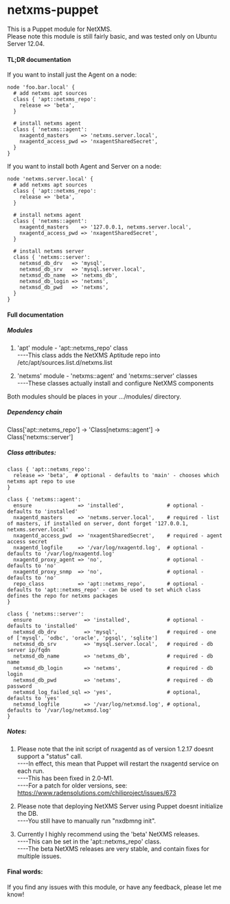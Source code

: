 netxms-puppet
=============
This is a Puppet module for NetXMS.<br>
Please note this module is still fairly basic, and was tested only on Ubuntu Server 12.04.

#### TL;DR documentation
If you want to install just the Agent on a node:
```puppet
node 'foo.bar.local' {
  # add netxms apt sources
  class { 'apt::netxms_repo':
    release => 'beta',
  }

  # install netxms agent
  class { 'netxms::agent':
    nxagentd_masters    => 'netxms.server.local',
    nxagentd_access_pwd => 'nxagentSharedSecret',
  }
}
```
If you want to install both Agent and Server on a node:
```puppet
node 'netxms.server.local' {
  # add netxms apt sources
  class { 'apt::netxms_repo':
    release => 'beta',
  }

  # install netxms agent
  class { 'netxms::agent':
    nxagentd_masters    => '127.0.0.1, netxms.server.local',
    nxagentd_access_pwd => 'nxagentSharedSecret',
  }

  # install netxms server
  class { 'netxms::server':
    netxmsd_db_drv   => 'mysql',
    netxmsd_db_srv   => 'mysql.server.local',
    netxmsd_db_name  => 'netxms_db',
    netxmsd_db_login => 'netxms',
    netxmsd_db_pwd   => 'netxms',
  }
}
```

#### Full documentation
##### Modules
1) 'apt' module - 'apt::netxms_repo' class<br>
----This class adds the NetXMS Aptitude repo into /etc/apt/sources.list.d/netxms.list

2) 'netxms' module - 'netxms::agent' and 'netxms::server' classes<br>
----These classes actually install and configure NetXMS components

Both modules should be places in your .../modules/ directory.

##### Dependency chain
Class['apt::netxms_repo'] -> 'Class[netxms::agent'] -> Class['netxms::server']

##### Class attributes:
```puppet
class { 'apt::netxms_repo':
  release => 'beta',  # optional - defaults to 'main' - chooses which netxms apt repo to use
}
```
```puppet
class { 'netxms::agent':
  ensure               => 'installed',              # optional - defaults to 'installed'
  nxagentd_masters     => 'netxms.server.local',    # required - list of masters, if installed on server, dont forget '127.0.0.1, netxms.server.local'
  nxagentd_access_pwd  => 'nxagentSharedSecret',    # required - agent access secret
  nxagentd_logfile     => '/var/log/nxagentd.log',  # optional - defaults to '/var/log/nxagentd.log'
  nxagentd_proxy_agent => 'no',                     # optional - defaults to 'no'
  nxagentd_proxy_snmp  => 'no',                     # optional - defaults to 'no'
  repo_class           => 'apt::netxms_repo',       # optional - defaults to 'apt::netxms_repo' - can be used to set which class defines the repo for netxms packages
}
```
```puppet
class { 'netxms::server':
  ensure                 => 'installed',            # optional - defaults to 'installed'
  netxmsd_db_drv         => 'mysql',                # required - one of ['mysql', 'odbc', 'oracle', 'pgsql', 'sqlite']
  netxmsd_db_srv         => 'mysql.server.local',   # required - db server ip/fqdn
  netxmsd_db_name        => 'netxms_db',            # required - db name
  netxmsd_db_login       => 'netxms',               # required - db login
  netxmsd_db_pwd         => 'netxms',               # required - db password
  netxmsd_log_failed_sql => 'yes',                  # optional, defaults to 'yes'
  netxmsd_logfile        => '/var/log/netxmsd.log', # optional, defaults to '/var/log/netxmsd.log'
}
```

##### Notes:
1) Please note that the init script of nxagentd as of version 1.2.17 doesnt support a "status" call.<br>
----In effect, this mean that Puppet will restart the nxagentd service on each run.<br>
----This has been fixed in 2.0-M1.<br>
----For a patch for older versions, see: https://www.radensolutions.com/chiliproject/issues/673<br>

2) Please note that deploying NetXMS Server using Puppet doesnt initialize the DB.<br>
----You still have to manually run "nxdbmng init".<br>

3) Currently I highly recommend using the 'beta' NetXMS releases.<br>
----This can be set in the 'apt::netxms_repo' class.<br>
----The beta NetXMS releases are very stable, and contain fixes for multiple issues.

#### Final words:
If you find any issues with this module, or have any feedback, please let me know!
